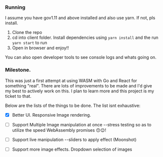 ### Running
I assume you have gov1.11 and above installed and also use yarn. If not, pls install.

1. Clone the repo
2. cd into client folder. Install dependencies using ```yarn install``` and the run ```yarn start``` to run
3. Open in browser and enjoy!!

You can also open developer tools to see console logs and whats going on.


### Milestone.
This was just a first attempt at using WASM with Go and React for something "real". There are lots of improvements to be made and I'd give my best to actively work on this. I plan to learn more and this project is my ticket to that.

Below are the lists of the things to be done. The list isnt exhaustive:
- [x] Better UI. Responsive Image rendering.

- [ ] Support Multiple Image manipulation at once --stress testing so as to utilize the speed WebAssembly promises 🙃😉! 

- [ ] Support live manipulation --sliders to apply effect (Moonshot)

- [ ] Support more image effects. Dropdown selection of images